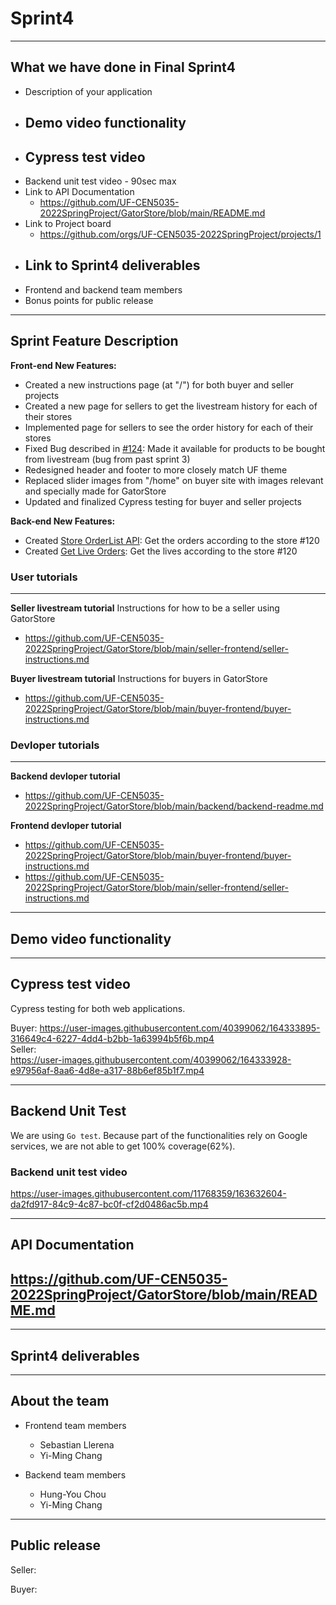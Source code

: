# Sprint4
---
## What we have done in Final Sprint4
- Description of your application
- Demo video functionality 
  - 
- Cypress test video
  - 
- Backend unit test video - 90sec max
- Link to API Documentation
  - https://github.com/UF-CEN5035-2022SpringProject/GatorStore/blob/main/README.md
- Link to Project board
  - https://github.com/orgs/UF-CEN5035-2022SpringProject/projects/1
- Link to Sprint4 deliverables
  - 
- Frontend and backend team members
- Bonus points for public release

---
## Sprint Feature Description
**Front-end New Features:**
 - Created a new instructions page (at "/") for both buyer and seller projects
 - Created a new page for sellers to get the livestream history for each of their stores
 - Implemented page for sellers to see the order history for each of their stores
 - Fixed Bug described in [#124](https://github.com/UF-CEN5035-2022SpringProject/GatorStore/issues/124): Made it available for products to be bought from livestream (bug from past sprint 3)
 - Redesigned header and footer to more closely match UF theme
 - Replaced slider images from "/home" on buyer site with images relevant and specially made for GatorStore
 - Updated and finalized Cypress testing for buyer and seller projects

**Back-end New Features:**
 - Created [Store OrderList API](https://github.com/UF-CEN5035-2022SpringProject/GatorStore/issues/76#issuecomment-1076493741): Get the orders according to the store #120
 - Created [Get Live Orders](https://github.com/UF-CEN5035-2022SpringProject/GatorStore/issues/120#issuecomment-1097158961): Get the lives according to the store #120

### User tutorials
---
**Seller livestream tutorial**
Instructions for how to be a seller using GatorStore
- https://github.com/UF-CEN5035-2022SpringProject/GatorStore/blob/main/seller-frontend/seller-instructions.md

**Buyer livestream tutorial**
Instructions for buyers in GatorStore
- https://github.com/UF-CEN5035-2022SpringProject/GatorStore/blob/main/buyer-frontend/buyer-instructions.md

### Devloper tutorials
---
**Backend devloper tutorial**
- https://github.com/UF-CEN5035-2022SpringProject/GatorStore/blob/main/backend/backend-readme.md

**Frontend devloper tutorial**
- https://github.com/UF-CEN5035-2022SpringProject/GatorStore/blob/main/buyer-frontend/buyer-instructions.md
- https://github.com/UF-CEN5035-2022SpringProject/GatorStore/blob/main/seller-frontend/seller-instructions.md

---
## Demo video functionality

---
## Cypress test video 
Cypress testing for both web applications.

Buyer:
https://user-images.githubusercontent.com/40399062/164333895-316649c4-6227-4dd4-b2bb-1a63994b5f6b.mp4   
Seller:  
https://user-images.githubusercontent.com/40399062/164333928-e97956af-8aa6-4d8e-a317-88b6ef85b1f7.mp4

---
## Backend Unit Test
We are using `Go test`.
Because part of the functionalities rely on Google services, we are not able to get 100% coverage(62%).

###  Backend unit test video 
https://user-images.githubusercontent.com/11768359/163632604-da2fd917-84c9-4c87-bc0f-cf2d0486ac5b.mp4

---
## API Documentation
https://github.com/UF-CEN5035-2022SpringProject/GatorStore/blob/main/README.md
---

---
## Sprint4 deliverables

---
## About the team
- Frontend team members
  - Sebastian Llerena
  - Yi-Ming Chang

- Backend team members
  - Hung-You Chou
  - Yi-Ming Chang

--- 
## Public release
Seller: 

Buyer: 
